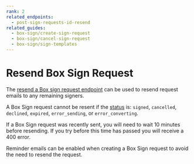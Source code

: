 ```yaml
---
rank: 2
related_endpoints:
  - post-sign-requests-id-resend
related_guides:
  - box-sign/create-sign-request
  - box-sign/cancel-sign-request
  - box-sign/sign-templates
---
```


# Resend Box Sign Request

The [resend a Box sign request endpoint][resend] can be used to resend request
emails to any remaining signers.

A Box Sign request cannot be resent if the [status][status] is: `signed`,
`cancelled`, `declined`, `expired`, `error_sending`, or `error_converting`.

If a Box Sign request was recently sent, you will need to wait 10 minutes before
resending. If you try before this time has passed you will receive a 400 error.

<Message type='tip'>
Reminder emails can be enabled when creating a Box Sign request to avoid the
need to resend the request.
</Message>

<Samples id='post_sign_requests_id_resend' />

[resend]: e://post-sign-requests-id-resend
[status]: g://box-sign/create-sign-request/#request-status
